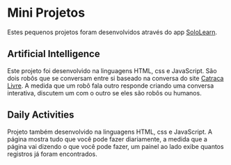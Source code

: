 # Mini Projetos
Estes pequenos projetos foram desenvolvidos através do app [SoloLearn](https://www.sololearn.com/).

## Artificial Intelligence
Este projeto foi desenvolvido na linguagens HTML, css e JavaScript. São dois robôs que se conversam entre si baseado na conversa do site [Catraca Livre](https://catracalivre.com.br/criatividade/conversa-entre-robos-do-google-reune-milhares-de-espectadores/). A medida que um robô fala outro responde criando uma conversa interativa, discutem um com o outro se eles são robôs ou humanos.

## Daily Activities
Projeto também desenvolvido na linguagens HTML, css e JavaScript. A página mostra tudo que você pode fazer diariamente, a medida que a página vai dizendo o que você pode fazer, um painel ao lado exibe quantos registros já foram encontrados.
